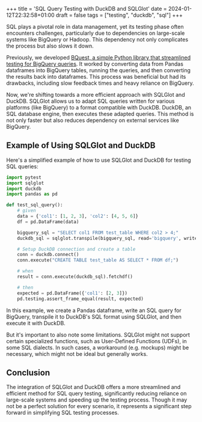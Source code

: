 +++
title = 'SQL Query Testing with DuckDB and SQLGlot'
date = 2024-01-12T22:32:58+01:00
draft = false
tags = ["testing", "duckdb", "sql"]
+++

SQL plays a pivotal role in data management, yet its testing phase often encounters challenges, particularly due to dependencies on large-scale systems like BigQuery or Hadoop. This dependency not only complicates the process but also slows it down.

Previously, we developed [BQuest, a simple Python library that streamlined testing for BigQuery queries](https://github.com/ottogroup/bquest). It worked by converting data from Pandas dataframes into BigQuery tables, running the queries, and then converting the results back into dataframes. This process was beneficial but had its drawbacks, including slow feedback times and heavy reliance on BigQuery.

Now, we're shifting towards a more efficient approach with SQLGlot and DuckDB. SQLGlot allows us to adapt SQL queries written for various platforms (like BigQuery) to a format compatible with DuckDB. DuckDB, an SQL database engine, then executes these adapted queries. This method is not only faster but also reduces dependency on external services like BigQuery.

## Example of Using SQLGlot and DuckDB

Here's a simplified example of how to use SQLGlot and DuckDB for testing SQL queries:

```python
import pytest
import sqlglot
import duckdb
import pandas as pd

def test_sql_query():
    # given
    data = {'col1': [1, 2, 3], 'col2': [4, 5, 6]}
    df = pd.DataFrame(data)

    bigquery_sql = "SELECT col1 FROM test_table WHERE col2 > 4;"
    duckdb_sql = sqlglot.transpile(bigquery_sql, read='bigquery', write='duckdb')[0]

    # Setup DuckDB connection and create a table
    conn = duckdb.connect()
    conn.execute("CREATE TABLE test_table AS SELECT * FROM df;")

    # when
    result = conn.execute(duckdb_sql).fetchdf()

    # then
    expected = pd.DataFrame({'col1': [2, 3]})
    pd.testing.assert_frame_equal(result, expected)
```

In this example, we create a Pandas dataframe, write an SQL query for BigQuery, transpile it to DuckDB's SQL format using SQLGlot, and then execute it with DuckDB.

But it's important to also note some limitations. SQLGlot might not support certain specialized functions, such as User-Defined Functions (UDFs), in some SQL dialects. In such cases, a workaround (e.g. mockups) might be necessary, which might not be ideal but generally works.

## Conclusion

The integration of SQLGlot and DuckDB offers a more streamlined and efficient method for SQL query testing, significantly reducing reliance on large-scale systems and speeding up the testing process. Though it may not be a perfect solution for every scenario, it represents a significant step forward in simplifying SQL testing processes.
